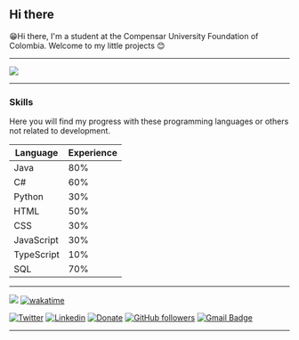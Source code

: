 ## Hi there
😁Hi there, I'm a student at the Compensar University Foundation of Colombia.
Welcome to my little projects 😊

---

![](https://github-profile-summary-cards.vercel.app/api/cards/profile-details?username=Jonakls&theme=github_dark)

---

### Skills
Here you will find my progress with these programming languages or others not related to development.

| Language | Experience |
| -------- | ---------- |
| Java | 80% |
| C# | 60% |
| Python | 30% |
| HTML | 50% |
| CSS | 30% |
| JavaScript | 30% |
| TypeScript | 10% |
| SQL | 70% |

---

![](https://komarev.com/ghpvc/?username=Jonakls&color=brightgreen)
[![wakatime](https://wakatime.com/badge/user/b83bec8a-0073-42f8-9c13-9683a96ec095.svg)](https://wakatime.com/@b83bec8a-0073-42f8-9c13-9683a96ec095)

[![Twitter](https://img.shields.io/badge/-@jonakls-1ca0f1?style=flat-square&labelColor=1ca0f1&logo=twitter&logoColor=white&link=https://twitter.com/jonakls)](https://twitter.com/jonakls) 
[![Linkedin](https://img.shields.io/badge/-Jonathan%20Narvaez-blue?style=flat-square&logo=Linkedin&logoColor=white&link=https://www.linkedin.com/in/jonathan-narvaez23/)](https://www.linkedin.com/in/jonathan-narvaez23/) 
[![Donate](https://img.shields.io/badge/Support-%24-blue)](https://www.paypal.me/JNarvaezPosada)
[![GitHub followers](https://img.shields.io/github/followers/jonakls?label=Follow&style=social)](https://github.com/jonakls/?tab=follow)
[![Gmail Badge](https://img.shields.io/badge/-asmot54@gmail.com-c14438?style=flat-square&logo=Gmail&logoColor=white&link=mailto:asmot54@gmail.com)](mailto:asmot54@gmail.com)

---


